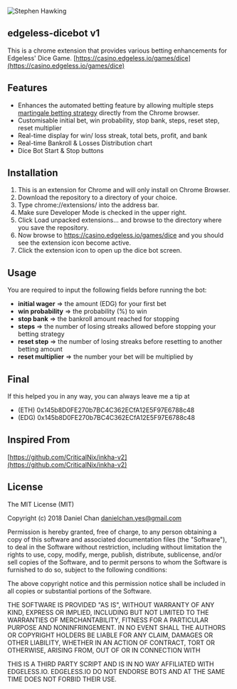 ![Stephen Hawking](https://github.com/Whatzhub/edgeless-dicebot/raw/master/images/dice-quote-hawking.jpg "The Quote")

##  edgeless-dicebot v1
This is a chrome extension that provides various betting enhancements for Edgeless' Dice Game.
[https://casino.edgeless.io/games/dice](https://casino.edgeless.io/games/dice)

## Features
- Enhances the automated betting feature by allowing multiple steps [martingale betting strategy](https://en.wikipedia.org/wiki/Martingale_(betting_system)) directly from the Chrome browser.
- Customisable initial bet, win probability, stop bank, steps, reset step, reset multiplier
- Real-time display for win/ loss streak, total bets, profit, and bank
- Real-time Bankroll & Losses Distribution chart
- Dice Bot Start & Stop buttons

## Installation

1. This is an extension for Chrome and will only install on Chrome Browser.
2. Download the repository to a directory of your choice.
3. Type chrome://extensions/ into the address bar.
4. Make sure Developer Mode is checked in the upper right.
5. Click Load unpacked extensions... and browse to the directory where you save the repository.
6. Now browse to https://casino.edgeless.io/games/dice and you should see the extension icon become active.
7. Click the extension icon to open up the dice bot screen.

## Usage
You are required to input the following fields before running the bot:
- **initial wager** => the amount (EDG) for your first bet
- **win probability** => the probability (%) to win
- **stop bank** => the bankroll amount reached for stopping
- **steps** => the number of losing streaks allowed before stopping your betting strategy
- **reset step** => the number of losing streaks before resetting to another betting amount
- **reset multiplier** => the number your bet will be multiplied by  

## Final
If this helped you in any way, you can always leave me a tip at 
- (ETH) 0x145b8D0FE270b7BC4C362ECfA12E5F97E6788c48
- (EDG) 0x145b8D0FE270b7BC4C362ECfA12E5F97E6788c48

## Inspired From
[https://github.com/CriticalNix/inkha-v2](https://github.com/CriticalNix/inkha-v2)

## License

The MIT License (MIT)

Copyright (c) 2018 Daniel Chan danielchan.yes@gmail.com

Permission is hereby granted, free of charge, to any person obtaining a copy of this software and associated documentation files (the "Software"), to deal in the Software without restriction, including without limitation the rights to use, copy, modify, merge, publish, distribute, sublicense, and/or sell copies of the Software, and to permit persons to whom the Software is furnished to do so, subject to the following conditions:

The above copyright notice and this permission notice shall be included in all copies or substantial portions of the Software.

THE SOFTWARE IS PROVIDED "AS IS", WITHOUT WARRANTY OF ANY KIND, EXPRESS OR IMPLIED, INCLUDING BUT NOT LIMITED TO THE WARRANTIES OF MERCHANTABILITY, FITNESS FOR A PARTICULAR PURPOSE AND NONINFRINGEMENT. IN NO EVENT SHALL THE AUTHORS OR COPYRIGHT HOLDERS BE LIABLE FOR ANY CLAIM, DAMAGES OR OTHER LIABILITY, WHETHER IN AN ACTION OF CONTRACT, TORT OR OTHERWISE, ARISING FROM, OUT OF OR IN CONNECTION WITH

THIS IS A THIRD PARTY SCRIPT AND IS IN NO WAY AFFILIATED WITH EDGELESS.IO. EDGELESS.IO DO NOT ENDORSE BOTS AND AT THE SAME TIME DOES NOT FORBID THEIR USE.
